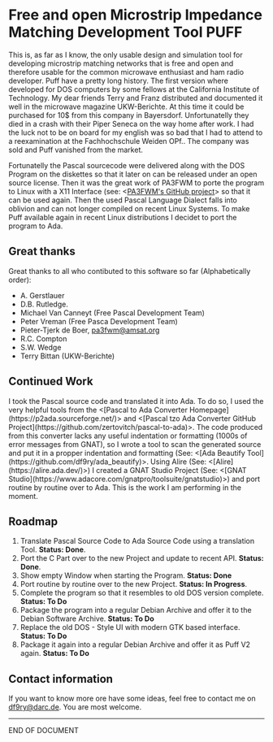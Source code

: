<h1> Free and open Microstrip Impedance Matching Development Tool PUFF </h1>

This is, as far as I know, the only usable design and simulation tool for developing microstrip matching networks that is free and open and therefore usable for the common microwave enthusiast and ham radio developer. Puff have a pretty long history. The first version where developed for DOS computers by some fellows at the California Institute of Technology. My dear friends Terry and Franz distributed and documented it well in the microwave magazine UKW-Berichte. At this time it could be purchased for 10$ from this company in Bayersdorf. Unfortunatelly they died in a crash with their Piper Seneca on the way home after work. I had the luck not to be on board for my english was so bad that I had to attend to a reexamination at the Fachhochschule Weiden OPf.. The company was sold and Puff vanished from the market.

Fortunatelly the Pascal sourcecode were delivered along with the DOS Program on the diskettes so that it later on can be released under an open source license. Then it was the great work of PA3FWM to porte the program to Linux with a X11 Interface (see: <[PA3FWM's GitHub project](https://www.pa3fwm.nl/software/puff/)> so that it can be used again. Then the used Pascal Language Dialect falls into oblivion and can not longer compiled on recent Linux Systems. To make Puff available again in recent Linux distributions I decidet to port the program to Ada.

<h2>Great thanks</h2>

Great thanks to all who contibuted to this software so far (Alphabetically order):

- A. Gerstlauer
- D.B. Rutledge.
- Michael Van Canneyt (Free Pascal Development Team)
- Peter Vreman (Free Pasca Development Team)
- Pieter-Tjerk de Boer, pa3fwm@amsat.org
- R.C. Compton
- S.W. Wedge
- Terry Bittan (UKW-Berichte)

<h2>Continued Work</h2>
I took the Pascal source code and translated it into Ada. To do so, I used the very helpful tools from the <[Pascal to Ada Converter Homepage](https://p2ada.sourceforge.net/)> and <[Pascal tzo Ada Converter GitHub Project](https://github.com/zertovitch/pascal-to-ada)>. The code produced from this converter lacks any useful indentation or formatting (1000s of error messages from GNAT), so I wrote a tool to scan the generated source and put it in a propper indentation and formatting (See: <[Ada Beautify Tool](https://github.com/df9ry/ada_beautify)>. Using Alire (See: <[Alire](https://alire.ada.dev/)>) I created a GNAT Studio Project (See: <[GNAT Studio](https://www.adacore.com/gnatpro/toolsuite/gnatstudio)>) and port routine by routine over to Ada. This is the work I am performing in the moment.

<h2>Roadmap</h2>

1. Translate Pascal Source Code to Ada Source Code using a translation Tool. **Status: Done**.
2. Port the C Part over to the new Project and update to recent API. **Status: Done**.
3. Show empty Window when starting the Program. **Status: Done**
4. Port routine by routine over to the new Project. **Status: In Progress**.
5. Complete the program so that it resembles to old DOS version complete. **Status: To Do**
6. Package the program into a regular Debian Archive and offer it to the Debian Software Archive. **Status: To Do**
7. Replace the old DOS - Style UI with modern GTK based interface. **Status: To Do**
8. Package it again into a regular Debian Archive and offer it as Puff V2 again. **Status: To Do**

<h2>Contact information</h2>

If you want to know more ore have some ideas, feel free to contact me on <df9ry@darc.de>. You are most welcome.

---

END OF DOCUMENT


 

